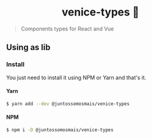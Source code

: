 <h1 align="center">venice-types 🎨</h1>

> Components types for React and Vue

## Using as lib

### Install

You just need to install it using NPM or Yarn and that's it.

#### Yarn

```sh
$ yarn add --dev @juntossomosmais/venice-types
```

#### NPM

```sh
$ npm i -D @juntossomosmais/venice-types
```
